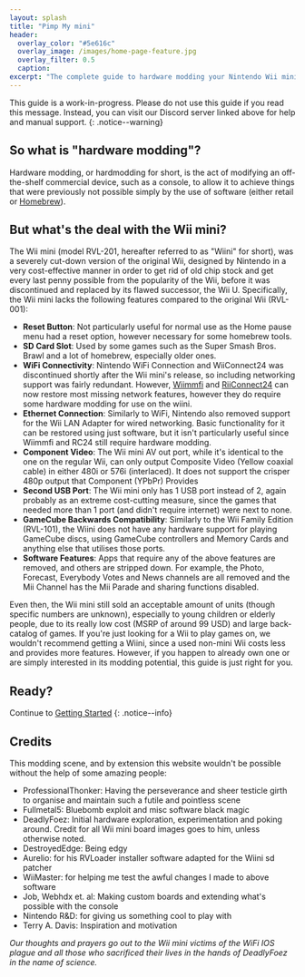 ```yaml
---
layout: splash
title: "Pimp My mini"
header:
  overlay_color: "#5e616c"
  overlay_image: /images/home-page-feature.jpg
  overlay_filter: 0.5
  caption:
excerpt: "The complete guide to hardware modding your Nintendo Wii mini"
---
```


<!--The guide is also available in other languages! To change the language, please press the icon at top right and change your language.
{: .notice--info}-->

This guide is a work-in-progress. Please do not use this guide if you read this message. Instead, you can visit our Discord server linked above for help and manual support.
{: .notice--warning}

## So what is "hardware modding"?

Hardware modding, or hardmodding for short, is the act of modifying an off-the-shelf commercial device, such as a console, to allow it to achieve things that were previously not possible simply by the use of software (either retail or [Homebrew](https://en.wikipedia.org/wiki/Homebrew_(video_games))).

## But what's the deal with the Wii mini?

The Wii mini (model RVL-201, hereafter referred to as "Wiini" for short), was a severely cut-down version of the original Wii, designed by Nintendo in a very cost-effective manner in order to get rid of old chip stock and get every last penny possible from the popularity of the Wii, before it was discontinued and replaced by its flawed successor, the Wii U. Specifically, the Wii mini lacks the following features compared to the original Wii (RVL-001):

- **Reset Button**: Not particularly useful for normal use as the Home pause menu had a reset option, however necessary for some homebrew tools.
- **SD Card Slot**: Used by some games such as the Super Smash Bros. Brawl and a lot of homebrew, especially older ones.
- **WiFi Connectivity**: Nintendo WiFi Connection and WiiConnect24 was discontinued shortly after the Wii mini's release, so including networking support was fairly redundant. However, [Wiimmfi](https://wiimmfi.de) and [RiiConnect24](https://rc24.xyz) can now restore most missing network features, however they do require some hardware modding for use on the wiini.
- **Ethernet Connection**: Similarly to WiFi, Nintendo also removed support for the Wii LAN Adapter for wired networking. Basic functionality for it can be restored using just software, but it isn't particularly useful since Wiimmfi and RC24 still require hardware modding.  
- **Component Video**: The Wii mini AV out port, while it's identical to the one on the regular Wii, can only output Composite Video (Yellow coaxial cable) in either 480i or 576i (interlaced). It does not support the crisper 480p output that Component (YPbPr) Provides
- **Second USB Port**: The Wii mini only has 1 USB port instead of 2, again probably as an extreme cost-cutting measure, since the games that needed more than 1 port (and didn't require internet) were next to none.
- **GameCube Backwards Compatibility**: Similarly to the Wii Family Edition (RVL-101), the Wiini does not have any hardware support for playing GameCube discs, using GameCube controllers and Memory Cards and anything else that utilises those ports.
- **Software Features**: Apps that require any of the above features are removed, and others are stripped down. For example, the Photo, Forecast, Everybody Votes and News channels are all removed and the Mii Channel has the Mii Parade and sharing functions disabled.

Even then, the Wii mini still sold an acceptable amount of units (though specific numbers are unknown), especially to young children or elderly people, due to its really low cost (MSRP of around 99 USD) and large back-catalog of games. If you're just looking for a Wii to play games on, we wouldn't recommend getting a Wiini, since a used non-mini Wii costs less and provides more features. However, if you happen to already own one or are simply interested in its modding potential, this guide is just right for you.
## Ready?

Continue to [Getting Started](get-started)
{: .notice--info}

## Credits
This modding scene, and by extension this website wouldn't be possible without the help of some amazing people:

- ProfessionalThonker: Having the perseverance and sheer testicle girth to organise and maintain such a futile and pointless scene
- Fullmetal5: Bluebomb exploit and misc software black magic
- DeadlyFoez: Initial hardware exploration, experimentation and poking around. Credit for all Wii mini board images goes to him, unless otherwise noted.
- DestroyedEdge: Being edgy
- Aurelio: for his RVLoader installer software adapted for the Wiini sd patcher
- WiiMaster: for helping me test the awful changes I made to above software
- Job, Webhdx et. al: Making custom boards and extending what's possible with the console
- Nintendo R&D: for giving us something cool to play with
- Terry A. Davis: Inspiration and motivation

_Our thoughts and prayers go out to the Wii mini victims of the WiFi IOS plague and all those who sacrificed their lives in the hands of DeadlyFoez in the name of science._